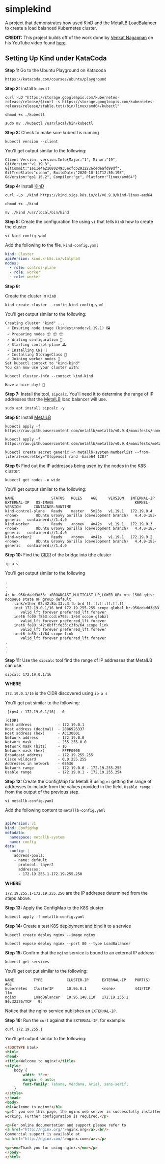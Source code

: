 # simplekind
A project that demonstrates how used KinD and the MetalLB LoadBalancer to create a load balanced Kubernetes cluster.

**CREDIT:** This project builds off of the work done by 
[Venkat Nagappan](https://twitter.com/VenkatNagappan) on his YouTube video found [here](https://youtu.be/zNbqxPRTjFg).

## Setting Up Kind under KataCoda

**Step 1:** Go to the Ubuntu Playground on Katacoda

`https://katacoda.com/courses/ubuntu/playground`

**Step 2:** Install `kubectl`

```
curl -LO "https://storage.googleapis.com/kubernetes-release/release/$(curl -s https://storage.googleapis.com/kubernetes-release/release/stable.txt)/bin/linux/amd64/kubectl"

chmod +x ./kubectl

sudo mv ./kubectl /usr/local/bin/kubectl

```

**Step 3:** Check to make sure kubectl is running

`kubectl version --client`

You'll get output similar to the following:

```
Client Version: version.Info{Major:"1", Minor:"19", GitVersion:"v1.19.3", GitCommit:"1e11e4a2108024935ecfcb2912226cedeafd99df", GitTreeState:"clean", BuildDate:"2020-10-14T12:50:19Z", GoVersion:"go1.15.2", Compiler:"gc", Platform:"linux/amd64"}
```

**Step 4:** Install [KinD](https://kind.sigs.k8s.io/)

```
curl -Lo ./kind https://kind.sigs.k8s.io/dl/v0.9.0/kind-linux-amd64

chmod +x ./kind

mv ./kind /usr/local/bin/kind

```

**Step 5:** Create the configuration file using `vi` that tells `KinD` how to create the cluster

`vi kind-config.yaml`

Add the following to the file, `kind-config.yaml`

```yaml
kind: Cluster
apiVersion: kind.x-k8s.io/v1alpha4
nodes:
  - role: control-plane
  - role: worker
  - role: worker

```

**Step 6:** 

Create the cluster in `KinD`

`kind create cluster --config kind-config.yaml`

You'll get output similar to the following:

```
Creating cluster "kind" ...
 ✓ Ensuring node image (kindest/node:v1.19.1) 🖼
 ✓ Preparing nodes 📦 📦 📦
 ✓ Writing configuration 📜
 ✓ Starting control-plane 🕹️
 ✓ Installing CNI 🔌
 ✓ Installing StorageClass 💾
 ✓ Joining worker nodes 🚜
Set kubectl context to "kind-kind"
You can now use your cluster with:

kubectl cluster-info --context kind-kind

Have a nice day! 👋

```

**Step 7:** Install the tool, `sipcalc`. You'll need it to determine the range of IP addresses that the [MetalLB](https://metallb.universe.tf/) load balancer will use.

`sudo apt install sipcalc -y`

**Step 8:** Install [MetalLB](https://metallb.universe.tf/)

```
kubectl apply -f https://raw.githubusercontent.com/metallb/metallb/v0.9.4/manifests/namespace.yaml

kubectl apply -f https://raw.githubusercontent.com/metallb/metallb/v0.9.4/manifests/metallb.yaml

kubectl create secret generic -n metallb-system memberlist --from-literal=secretkey="$(openssl rand -base64 128)"

```

**Step 9:** Find out the IP addresses being used by the nodes in the K8S cluster:

`kubectl get nodes -o wide`

You'll get output similar to the following:

```
NAME                 STATUS   ROLES    AGE     VERSION   INTERNAL-IP   EXTERNAL-IP   OS-IMAGE                                     KERNEL-VERSION      CONTAINER-RUNTIME
kind-control-plane   Ready    master   5m23s   v1.19.1   172.19.0.4    <none>        Ubuntu Groovy Gorilla (development branch)   4.4.0-185-generic   containerd://1.4.0
kind-worker          Ready    <none>   4m42s   v1.19.1   172.19.0.3    <none>        Ubuntu Groovy Gorilla (development branch)   4.4.0-185-generic   containerd://1.4.0
kind-worker2         Ready    <none>   4m41s   v1.19.1   172.19.0.2    <none>        Ubuntu Groovy Gorilla (development branch)   4.4.0-185-generic   containerd://1.4.0

```

**Step 10:** Find the [CIDR](https://en.wikipedia.org/wiki/Classless_Inter-Domain_Routing) of the bridge into tthe cluster

`ip a s`

You'll get output similar to the following

```
.
.
.
4: br-956cdadd3d33: <BROADCAST,MULTICAST,UP,LOWER_UP> mtu 1500 qdisc noqueue state UP group default
    link/ether 02:42:8b:33:c3:fb brd ff:ff:ff:ff:ff:ff
    inet 172.19.0.1/16 brd 172.19.255.255 scope global br-956cdadd3d33
       valid_lft forever preferred_lft forever
    inet6 fc00:f853:ccd:e793::1/64 scope global
       valid_lft forever preferred_lft forever
    inet6 fe80::42:8bff:fe33:c3fb/64 scope link
       valid_lft forever preferred_lft forever
    inet6 fe80::1/64 scope link
       valid_lft forever preferred_lft forever
.
.
.
```

**Step 11:** Use the `sipcalc` tool find the range of IP addresses that MetalLB can use.

`sipcalc 172.19.0.1/16`


**WHERE**

`172.19.0.1/16` is the CIDR discovered using `ip a s`

You'll get put similar to the following:

```
-[ipv4 : 172.19.0.1/16] - 0

[CIDR]
Host address            - 172.19.0.1
Host address (decimal)  - 2886926337
Host address (hex)      - AC130001
Network address         - 172.19.0.0
Network mask            - 255.255.0.0
Network mask (bits)     - 16
Network mask (hex)      - FFFF0000
Broadcast address       - 172.19.255.255
Cisco wildcard          - 0.0.255.255
Addresses in network    - 65536
Network range           - 172.19.0.0 - 172.19.255.255
Usable range            - 172.19.0.1 - 172.19.255.254

```

**Step 12:** Create the ConfigMap for MetalLB using `vi` getting the range of addresses to include from the values provided in the field, `Usable range` from the output of the previous step.

`vi metallb-config.yaml`

Add the following content to `metallb-config.yaml`

```yaml

apiVersion: v1
kind: ConfigMap
metadata:
  namespace: metallb-system
  name: config
data:
  config: |
    address-pools:
    - name: default
      protocol: layer2
      addresses:
      - 172.19.255.1-172.19.255.250

```

**WHERE**

`172.19.255.1-172.19.255.250` are the IP addreses determined from the steps above.

**Step 13:** Apply the ConfigMap to the K8S cluster

`kubectl apply -f metallb-config.yaml`

**Step 14:** Create a test K8S deployment and bind it to a service

```
kubectl create deploy nginx --image nginx

kubectl expose deploy nginx --port 80 --type LoadBalancer

```

**Step 15:** Confirm that the `nginx` service is bound to an external IP address

`kubectl get services`

You'll get out put similar to the following:

```
NAME         TYPE           CLUSTER-IP      EXTERNAL-IP    PORT(S)        AGE
kubernetes   ClusterIP      10.96.0.1       <none>         443/TCP        11m
nginx        LoadBalancer   10.96.148.110   172.19.255.1   80:32326/TCP   9s
```

Notice that the nginx service publishes an `EXTERNAL-IP`.

**Step 16:** Run the `curl` against the `EXTERNAL-IP`, for example:

`curl 172.19.255.1`

You'll get output similar to the following:

```html
<!DOCTYPE html>
<html>
<head>
<title>Welcome to nginx!</title>
<style>
    body {
        width: 35em;
        margin: 0 auto;
        font-family: Tahoma, Verdana, Arial, sans-serif;
    }
</style>
</head>
<body>
<h1>Welcome to nginx!</h1>
<p>If you see this page, the nginx web server is successfully installed and
working. Further configuration is required.</p>

<p>For online documentation and support please refer to
<a href="http://nginx.org/">nginx.org</a>.<br/>
Commercial support is available at
<a href="http://nginx.com/">nginx.com</a>.</p>

<p><em>Thank you for using nginx.</em></p>
</body>
</html>
```
